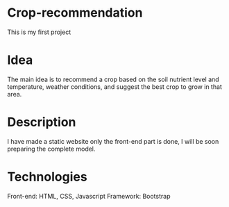 # Crop-recommendation
This is my first project
# Idea
The main idea is to recommend a crop based on the soil nutrient level and temperature, weather conditions, and suggest the best crop  to grow in that area.
# Description
I have made a static website only the front-end part is done, I will be soon preparing the complete model.
# Technologies
Front-end: HTML, CSS, Javascript
Framework: Bootstrap
